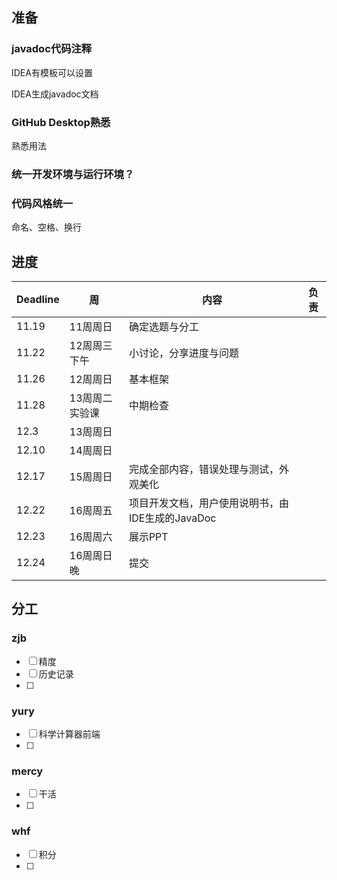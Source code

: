 ## 准备

### javadoc代码注释

IDEA有模板可以设置

IDEA生成javadoc文档



### GitHub Desktop熟悉

熟悉用法



### 统一开发环境与运行环境？





### 代码风格统一

命名、空格、换行





## 进度

| Deadline | 周             | 内容                                             | 负责 |
| -------- | -------------- | ------------------------------------------------ | ---- |
| 11.19    | 11周周日       | 确定选题与分工                                   |      |
| 11.22    | 12周周三下午   | 小讨论，分享进度与问题                           |      |
| 11.26    | 12周周日       | 基本框架                                         |      |
| 11.28    | 13周周二实验课 | 中期检查                                         |      |
| 12.3     | 13周周日       |                                                  |      |
| 12.10    | 14周周日       |                                                  |      |
| 12.17    | 15周周日       | 完成全部内容，错误处理与测试，外观美化           |      |
| 12.22    | 16周周五       | 项目开发文档，用户使用说明书，由IDE生成的JavaDoc |      |
| 12.23    | 16周周六       | 展示PPT                                          |      |
| 12.24    | 16周周日晚     | 提交                                             |      |





## 分工

### zjb

- [ ] 精度
- [ ] 历史记录
- [ ] 



### yury

- [ ] 科学计算器前端
- [ ] 



### mercy

- [ ] 干活
- [ ] 



### whf

- [ ] 积分
- [ ] 





